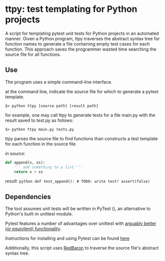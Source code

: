 # ttpy: test templating for Python projects
A script for templating pytest unit tests for Python projects in an automated manner. Given a Python program, ttpy traverses the abstract syntax tree for function names to generate a file containing empty test cases for each function. This approach saves the programmer wasted time searching the source file for all functions.

## Use
The program uses a simple command-line interface.

at the command line, indicate the source file for which to generate a pytest template.

    $> python ttpy [source path] [result path]

for example, one may call ttpy to generate tests for a file main.py with the result saved to test.py as follows:

    $> python ttpy main.py tests.py

ttpy parses the source file to find functions than constructs a test template for each function in the source file.

*in source:*
```python
def append(x, xs):
    ''' add something to a list '''
    return x + xs
```

*result:*
    ```python
       def test_append():
        # TODO: write test!
        assert(false)
    ```
## Dependencies
The tool assumes unit tests will be written in PyTest (), an alternative to Python's built-in unittest module.

Pytest features a number of advantages over unittest with [arguably better (or equivilent) functionality](http://halfcooked.com/presentations/pyconau2013/why_I_use_pytest.html).

Instructions for installing and using Pytest can be found [here](http://doc.pytest.org/en/latest/getting-started.html)

Additionally, this script uses [RedBaron](https://github.com/PyCQA/redbaron) to traverse the source file's abstract syntax tree.
